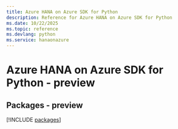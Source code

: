 ```yaml
---
title: Azure HANA on Azure SDK for Python
description: Reference for Azure HANA on Azure SDK for Python
ms.date: 10/22/2025
ms.topic: reference
ms.devlang: python
ms.service: hanaonazure
---
```

# Azure HANA on Azure SDK for Python - preview
## Packages - preview
[!INCLUDE [packages](hana-on-azure-index.md)]